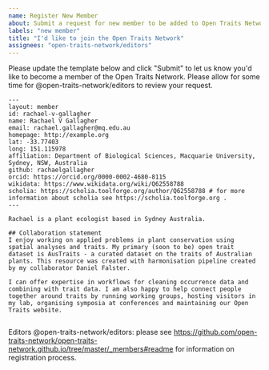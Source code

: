 ```yaml
---
name: Register New Member
about: Submit a request for new member to be added to Open Traits Network.
labels: "new member"
title: "I'd like to join the Open Traits Network"
assignees: "open-traits-network/editors"
---
```


Please update the template below and click "Submit" to let us know you'd like to become a member of the Open Traits Network. Please allow for some time for @open-traits-network/editors to review your request.

```
---
layout: member
id: rachael-v-gallagher
name: Rachael V Gallagher
email: rachael.gallagher@mq.edu.au
homepage: http://example.org
lat: -33.77403
long: 151.115978
affiliation: Department of Biological Sciences, Macquarie University, Sydney, NSW, Australia 
github: rachaelgallagher
orcid: https://orcid.org/0000-0002-4680-8115
wikidata: https://www.wikidata.org/wiki/Q62558788
scholia: https://scholia.toolforge.org/author/Q62558788 # for more information about scholia see https://scholia.toolforge.org . 
---

Rachael is a plant ecologist based in Sydney Australia. 

## Collaboration statement
I enjoy working on applied problems in plant conservation using spatial analyses and traits. My primary (soon to be) open trait dataset is AusTraits - a curated dataset on the traits of Australian plants. This resource was created with harmonisation pipeline created by my collaborator Daniel Falster.

I can offer expertise in workflows for cleaning occurrence data and combining with trait data. I am also happy to help connect people together around traits by running working groups, hosting visitors in my lab, organising symposia at conferences and maintaining our Open Traits website.


```

Editors @open-traits-network/editors: please see https://github.com/open-traits-network/open-traits-network.github.io/tree/master/_members#readme for information on registration process.
